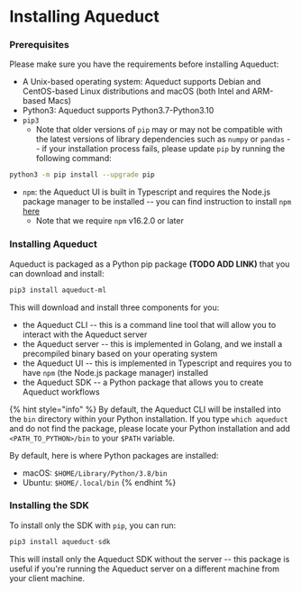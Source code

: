 # Installing Aqueduct

### Prerequisites

Please make sure you have the requirements before installing Aqueduct:

* A Unix-based operating system: Aqueduct supports Debian and CentOS-based Linux distributions and macOS (both Intel and ARM-based Macs)&#x20;
* Python3: Aqueduct supports Python3.7-Python3.10
* `pip3`&#x20;
  * Note that older versions of `pip` may or may not be compatible with the latest versions of library dependencies such as `numpy` or `pandas` -- if your installation process fails, please update `pip` by running the following command:

```bash
python3 -m pip install --upgrade pip
```

* `npm`: the Aqueduct UI is built in Typescript and requires the Node.js package manager to be installed -- you can find instruction to install `npm` [here](https://docs.npmjs.com/downloading-and-installing-node-js-and-npm)
  * Note that we require `npm` v16.2.0 or later

### Installing Aqueduct

Aqueduct is packaged as a Python pip package **(TODO ADD LINK)** that you can download and install:

```bash
pip3 install aqueduct-ml
```

This will download and install three components for you:

* the Aqueduct CLI -- this is a command line tool that will allow you to interact with the Aqueduct server
* the Aqueduct server -- this is implemented in Golang, and we install a precompiled binary based on your operating system
* the Aqueduct UI -- this is implemented in Typescript and requires you to have `npm` (the Node.js package manager) installed
* the Aqueduct SDK -- a Python package that allows you to create Aqueduct workflows

{% hint style="info" %}
By default, the Aqueduct CLI will be installed into the `bin` directory within your Python installation. If you type `which aqueduct` and do not find the package, please locate your Python installation and add `<PATH_TO_PYTHON>/bin` to your `$PATH` variable.

By default, here is where Python packages are installed:

* macOS: `$HOME/Library/Python/3.8/bin`
* Ubuntu: `$HOME/.local/bin`
{% endhint %}

### Installing the SDK

To install only the SDK with `pip`, you can run:

```python
pip3 install aqueduct-sdk
```

This will install only the Aqueduct SDK without the server -- this package is useful if you're running the Aqueduct server on a different machine from your client machine.
